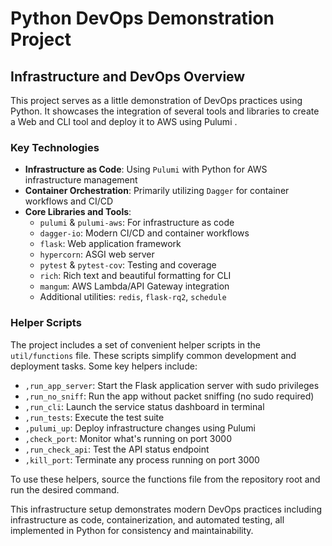 # Python DevOps Demonstration Project

## Infrastructure and DevOps Overview

This project serves as a little demonstration of DevOps practices using Python. It showcases the integration of several  tools and libraries to create a Web and CLI tool and deploy it to AWS using Pulumi .

### Key Technologies

- **Infrastructure as Code**: Using `Pulumi` with Python for AWS infrastructure management
- **Container Orchestration**: Primarily utilizing `Dagger` for container workflows and CI/CD
- **Core Libraries and Tools**:
  - `pulumi` & `pulumi-aws`: For infrastructure as code
  - `dagger-io`: Modern CI/CD and container workflows
  - `flask`: Web application framework
  - `hypercorn`: ASGI web server
  - `pytest` & `pytest-cov`: Testing and coverage
  - `rich`: Rich text and beautiful formatting for CLI
  - `mangum`: AWS Lambda/API Gateway integration
  - Additional utilities: `redis`, `flask-rq2`, `schedule`

### Helper Scripts

The project includes a set of convenient helper scripts in the `util/functions` file. These scripts simplify common development and deployment tasks. Some key helpers include:

- `,run_app_server`: Start the Flask application server with sudo privileges
- `,run_no_sniff`: Run the app without packet sniffing (no sudo required)
- `,run_cli`: Launch the service status dashboard in terminal
- `,run_tests`: Execute the test suite
- `,pulumi_up`: Deploy infrastructure changes using Pulumi
- `,check_port`: Monitor what's running on port 3000
- `,run_check_api`: Test the API status endpoint
- `,kill_port`: Terminate any process running on port 3000

To use these helpers, source the functions file from the repository root and run the desired command.

This infrastructure setup demonstrates modern DevOps practices including infrastructure as code, containerization, and automated testing, all implemented in Python for consistency and maintainability.